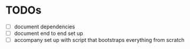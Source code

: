 # TODOs

- [ ] document dependencies
- [ ] document end to end set up
- [ ] accompany set up with script that bootstraps everything from scratch
